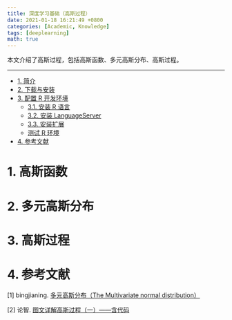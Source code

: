 ```yaml
---
title: 深度学习基础（高斯过程）
date: 2021-01-18 16:21:49 +0800
categories: [Academic, Knowledge]
tags: [deeplearning]
math: true
---
```


本文介绍了高斯过程，包括高斯函数、多元高斯分布、高斯过程。

<!--more-->

 ---
 
- [1. 简介](#1-简介)
- [2. 下载与安装](#2-下载与安装)
- [3. 配置 R 开发环境](#3-配置-r-开发环境)
  - [3.1. 安装 R 语言](#31-安装-r-语言)
  - [3.2. 安装 LanguageServer](#32-安装-languageserver)
  - [3.3. 安装扩展](#33-安装扩展)
  - [测试 R 环境](#测试-r-环境)
- [4. 参考文献](#4-参考文献)

# 1. 高斯函数



# 2. 多元高斯分布


# 3. 高斯过程


# 4. 参考文献

[1] bingjianing. [多元高斯分布（The Multivariate normal distribution）](https://www.cnblogs.com/bingjianing/p/9117330.html)

[2] 论智. [图文详解高斯过程（一）——含代码](https://zhuanlan.zhihu.com/p/32152162)
